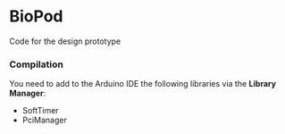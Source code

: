 # BioPod
Code for the design prototype

### Compilation
You need to add to the Arduino IDE the following libraries via the __Library Manager__: 
- SoftTimer
- PciManager 
